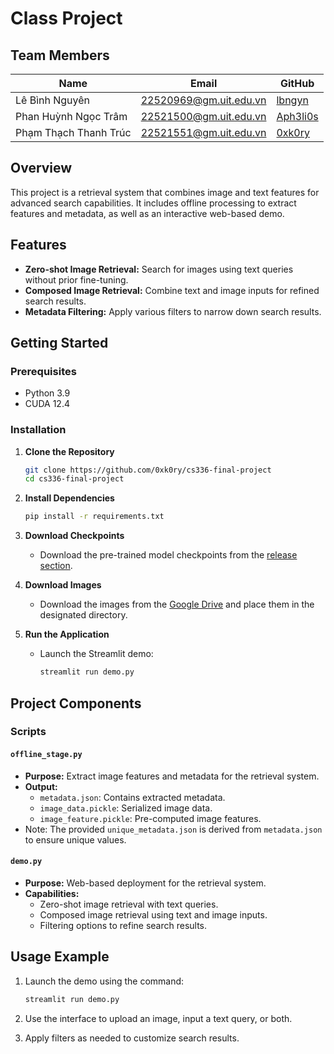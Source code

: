 # Class Project

## Team Members
| Name                  | Email                  | GitHub                                  |
|-----------------------|------------------------|-----------------------------------------|
| Lê Bình Nguyên         | 22520969@gm.uit.edu.vn  | [lbngyn](https://github.com/lbngyn)     |
| Phan Huỳnh Ngọc Trâm   | 22521500@gm.uit.edu.vn  | [Aph3li0s](https://github.com/Aph3li0s) |
| Phạm Thạch Thanh Trúc  | 22521551@gm.uit.edu.vn  | [0xk0ry](https://github.com/0xk0ry)     |

## Overview
This project is a retrieval system that combines image and text features for advanced search capabilities. It includes offline processing to extract features and metadata, as well as an interactive web-based demo.

## Features
- **Zero-shot Image Retrieval:** Search for images using text queries without prior fine-tuning.
- **Composed Image Retrieval:** Combine text and image inputs for refined search results.
- **Metadata Filtering:** Apply various filters to narrow down search results.

## Getting Started
### Prerequisites
- Python 3.9
- CUDA 12.4

### Installation
1. **Clone the Repository**
   ```bash
   git clone https://github.com/0xk0ry/cs336-final-project
   cd cs336-final-project
   ```

2. **Install Dependencies**
   ```bash
   pip install -r requirements.txt
   ```

3. **Download Checkpoints**
   - Download the pre-trained model checkpoints from the [release section](https://github.com/0xk0ry/cs336-final-project/releases/tag/release).

4. **Download Images**
   - Download the images from the [Google Drive](https://drive.google.com/drive/folders/18OAlaadpgcgoof7QuWCpDd3bB1uKPo-S?usp=sharing) and place them in the designated directory.

5. **Run the Application**
   - Launch the Streamlit demo:
     ```bash
     streamlit run demo.py
     ```

## Project Components
### Scripts
#### `offline_stage.py`
- **Purpose:** Extract image features and metadata for the retrieval system.
- **Output:**
  - `metadata.json`: Contains extracted metadata.
  - `image_data.pickle`: Serialized image data.
  - `image_feature.pickle`: Pre-computed image features.
- Note: The provided `unique_metadata.json` is derived from `metadata.json` to ensure unique values.

#### `demo.py`
- **Purpose:** Web-based deployment for the retrieval system.
- **Capabilities:**
  - Zero-shot image retrieval with text queries.
  - Composed image retrieval using text and image inputs.
  - Filtering options to refine search results.

## Usage Example
1. Launch the demo using the command:
   ```bash
   streamlit run demo.py
   ```

2. Use the interface to upload an image, input a text query, or both.

3. Apply filters as needed to customize search results.